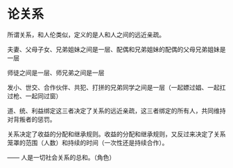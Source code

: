 # 论关系

所谓关系，和人伦类似，定义的是人和人之间的远近亲疏。

夫妻、父母子女、兄弟姐妹之间是一层、配偶和兄弟姐妹的配偶的父母兄弟姐妹是一层

师徒之间是一层、师兄弟之间是一层

发小、世交、合作伙伴、共犯、打拼的兄弟同学之间是一层（一起嫖过娼、一起扛过枪、一起同过窗）

道、统、利益绑定这三者决定了关系的远近亲疏，这三者绑定的所有人，共同维持对背叛者的惩罚。

关系决定了收益的分配和继承规则。收益的分配和继承规则，又反过来决定了关系笼罩的范围（人数）和持续的时间（一次性还是持续合作）。

——
人是一切社会关系的总和。（角色）

